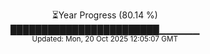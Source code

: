 <p align="center">
⏳Year Progress (80.14 %)<br>
████████████████████████▁▁▁▁▁▁ <br>
<sub>Updated: Mon, 20 Oct 2025 12:05:07 GMT</sub>
</p>

